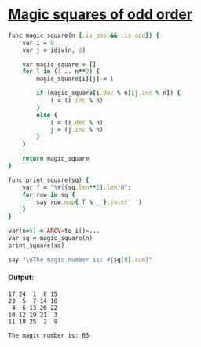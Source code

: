 [1]: https://rosettacode.org/wiki/Magic_squares_of_odd_order

# [Magic squares of odd order][1]

```ruby
func magic_square(n {.is_pos && .is_odd}) {
    var i = 0
    var j = idiv(n, 2)

    var magic_square = []
    for l in (1 .. n**2) {
        magic_square[i][j] = l

        if (magic_square[i.dec % n][j.inc % n]) {
            i = (i.inc % n)
        }
        else {
            i = (i.dec % n)
            j = (j.inc % n)
        }
    }

    return magic_square
}

func print_square(sq) {
    var f = "%#{(sq.len**2).len}d";
    for row in sq {
        say row.map{ f % _ }.join(' ')
    }
}

var(n=5) = ARGV»to_i()»...
var sq = magic_square(n)
print_square(sq)

say "\nThe magic number is: #{sq[0].sum}"
```

#### Output:
```
17 24  1  8 15
23  5  7 14 16
 4  6 13 20 22
10 12 19 21  3
11 18 25  2  9

The magic number is: 65
```
